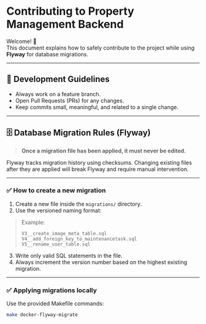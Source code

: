 # Contributing to Property Management Backend

Welcome! 🎉  
This document explains how to safely contribute to the project while using **Flyway** for database migrations.

---

## 🚀 Development Guidelines

- Always work on a feature branch.
- Open Pull Requests (PRs) for any changes.
- Keep commits small, meaningful, and related to a single change.

---

## 🗄 Database Migration Rules (Flyway)

> **Once a migration file has been applied, it must never be edited.**

Flyway tracks migration history using checksums. Changing existing files after they are applied will break Flyway and require manual intervention.

---

### ✅ How to create a new migration

1. Create a new file inside the `migrations/` directory.
2. Use the versioned naming format:


> Example:
> ```
> V3__create_image_meta_table.sql
> V4__add_foreign_key_to_maintenancetask.sql
> V5__rename_user_table.sql
> ```

3. Write only valid SQL statements in the file.
4. Always increment the version number based on the highest existing migration.

---

### ✅ Applying migrations locally

Use the provided Makefile commands:

```bash
make docker-flyway-migrate

